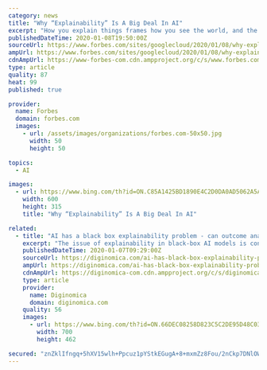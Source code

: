 ```yaml
---
category: news
title: "Why “Explainability” Is A Big Deal In AI"
excerpt: "How you explain things frames how you see the world, and the ability to clearly convey your intentions, goals and methods is the stuff of clear mission statements, great speeches, and effective selling."
publishedDateTime: 2020-01-08T19:50:00Z
sourceUrl: https://www.forbes.com/sites/googlecloud/2020/01/08/why-explainability-is-a-big-deal-in-ai/
ampUrl: https://www.forbes.com/sites/googlecloud/2020/01/08/why-explainability-is-a-big-deal-in-ai/amp/
cdnAmpUrl: https://www-forbes-com.cdn.ampproject.org/c/s/www.forbes.com/sites/googlecloud/2020/01/08/why-explainability-is-a-big-deal-in-ai/amp/
type: article
quality: 87
heat: 99
published: true

provider:
  name: Forbes
  domain: forbes.com
  images:
    - url: /assets/images/organizations/forbes.com-50x50.jpg
      width: 50
      height: 50

topics:
  - AI

images:
  - url: https://www.bing.com/th?id=ON.C85A1425BD1890E4C2D0DA0AD5062A5A
    width: 600
    height: 315
    title: "Why “Explainability” Is A Big Deal In AI"

related:
  - title: "AI has a black box explainability problem - can outcome analysis play a role?"
    excerpt: "The issue of explainability in black-box AI models is concerning, but one approach to dealing with it, as above, and as explained below, by evaluating the outcomes. It’s this last point that leads to an interesting discussion about the ethics of black boxes. Daniel Schreiber, CEO & Co-Founder at Lemonade Inc., an Insurtech startup ..."
    publishedDateTime: 2020-01-07T09:29:00Z
    sourceUrl: https://diginomica.com/ai-has-black-box-explainability-problem-can-outcome-analysis-play-role
    ampUrl: https://diginomica.com/ai-has-black-box-explainability-problem-can-outcome-analysis-play-role?amp
    cdnAmpUrl: https://diginomica-com.cdn.ampproject.org/c/s/diginomica.com/ai-has-black-box-explainability-problem-can-outcome-analysis-play-role?amp
    type: article
    provider:
      name: Diginomica
      domain: diginomica.com
    quality: 56
    images:
      - url: https://www.bing.com/th?id=ON.66DEC08258D823C5C2DE95D48C035925
        width: 700
        height: 462

secured: "znZklIfngq+5hXV15wlh+Ppcuz1pYStkEGugA+8+mxmZz8Fou/2nCkp7DNlOWhzR+N51KbKFusRh5bENGFMlzoxeR3+yjCtViTU74F8b8HZZOG8/y8bEym862UxK4CpXEzHM6HB0KJ1tt4yfsGcCBUsxFh89Oc5FkGultYKxgPCka6DsT+8k84MnsKIHHTEkgoEtNdvj7KXsvEqTzubLV4mK6mILd1cT0VP9qjmFIAMLUL1NKsz+vq4uNecEpEWb4NCAH3yUhZB/mp7KW5yV2Q==;7ym2eRVbok46pa+5QVY5Sg=="
---
```


